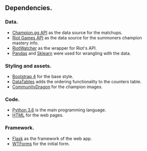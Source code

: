 ## Dependencies.
### Data.
* [Champion.gg API](http://api.champion.gg/) as the data source for the matchups.
* [Riot Games API](https://developer.riotgames.com/) as the data source for the summoners champion mastery info.
* [RiotWatcher](https://riot-watcher.readthedocs.io/en/latest/) as the wrapper for Riot's API.
* [Pandas](https://pandas.pydata.org/) and [Sklearn](https://scikit-learn.org/stable/) were used for wrangling with the data.

### Styling and assets.
* [Bootstrap 4](https://getbootstrap.com/) for the base style.
* [DataTables](https://datatables.net/) adds the ordering functionality to the counters table.
* [CommunityDragon](https://www.communitydragon.org/) for the champion images.

### Code.
* [Python 3.6]() is the main programming language.
* [HTML]() for the web pages.

### Framework.
* [Flask](http://flask.pocoo.org/) as the framework of the web app.
* [WTForms](https://wtforms.readthedocs.io/en/stable/) for the initial form.